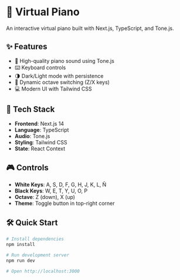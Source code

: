 # 🎹 Virtual Piano

An interactive virtual piano built with Next.js, TypeScript, and Tone.js.

## ✨ Features

- 🎵 High-quality piano sound using Tone.js
- ⌨️ Keyboard controls
- 🌗 Dark/Light mode with persistence
- 🎼 Dynamic octave switching (Z/X keys)
- 💻 Modern UI with Tailwind CSS

## 🚀 Tech Stack

- **Frontend**: Next.js 14
- **Language**: TypeScript
- **Audio**: Tone.js
- **Styling**: Tailwind CSS
- **State**: React Context

## 🎮 Controls

- **White Keys**: A, S, D, F, G, H, J, K, L, Ñ
- **Black Keys**: W, E, T, Y, U, O, P
- **Octave**: Z (down), X (up)
- **Theme**: Toggle button in top-right corner

## 🛠️ Quick Start

```bash
# Install dependencies
npm install

# Run development server
npm run dev

# Open http://localhost:3000
```
